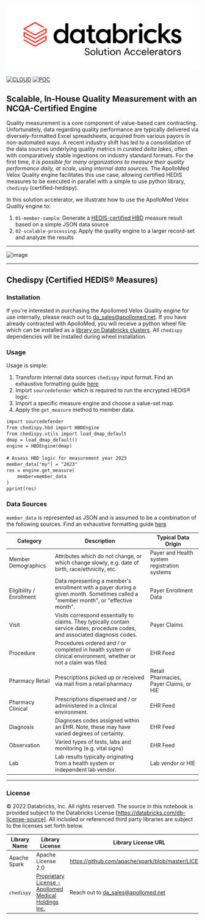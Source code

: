 ![image](https://raw.githubusercontent.com/databricks-industry-solutions/.github/main/profile/solacc_logo_wide.png)

[![CLOUD](https://img.shields.io/badge/CLOUD-ALL-blue?logo=googlecloud&style=for-the-badge)](https://cloud.google.com/databricks)
[![POC](https://img.shields.io/badge/POC-10_days-green?style=for-the-badge)](https://databricks.com/try-databricks)

## Scalable, In-House Quality Measurement with an NCQA-Certified Engine
Quality measurement is a core component of value-based care contracting. Unfortunately, data regarding quality performance are typically delivered via diversely-formatted Excel spreadsheets, acquired from various payors in non-automated ways. A recent industry shift has led to a consolidation of the data sources underlying quality metrics in *curated delta lakes*, often with comparatively stable ingestions on industry standard formats. For the first time, *it is possible for many organizations to measure their quality performance daily, at scale, using internal data sources.* The ApolloMed Velox Quality engine facilitates this use case, allowing certified HEDIS measures to be executed in parallel with a simple to use python library, `chedispy` (certified-hedispy).

In this solution accelerator, we illustrate how to use the ApolloMed Velox Quality engine to:
1. `01-member-sample`: Generate a [HEDIS-certified HBD](https://www.ncqa.org/hedis/measures/comprehensive-diabetes-care/) measure result based on a simple JSON data source
2. `02-scalable-processing`: Apply the quality engine to a larger record-set and analyze the results
___

![image](https://velox-public-image.s3.amazonaws.com/quality_engine_diagram.png)

___
## Chedispy (Certified HEDIS® Measures)

### Installation
If you're interested in purchasing the Apollomed Velox Quality engine for use internally, please reach out to [da_sales@apollomed.net](mailto:da_sales@apollomed.net). If you have already contracted with ApolloMed, you will receive a python wheel file which can be installed as a [library on Databricks clusters](https://docs.databricks.com/en/libraries/cluster-libraries.html). All `chedispy` dependencies will be installed during wheel installation.

### Usage
Usage is simple:
1. Transform internal data sources `chedispy` input format. Find an exhaustive formatting guide [here](https://ameh.notion.site/ameh/ApolloMed-Quality-Engine-Documentation-3250d28383fa4a3a9cf7eab6b41296ce)
1. Import `sourcedefender` which is required to run the encrypted HEDIS® logic.
2. Import a specific measure engine and choose a value-set map.
3. Apply the `get_measure` method to member data.

```
import sourcedefender
from chedispy.hbd import HBDEngine
from chedispy.utils import load_dmap_default
dmap = load_dmap_default()
engine = HBDEngine(dmap)

# Assess HBD logic for measurement year 2023
member_data["my"] = "2023"
res = engine.get_measure(
    member=member_data
)
pprint(res)
```

### Data Sources
`member_data` is represented as JSON and is assumed to be a combination of the following sources. Find an exhaustive formatting guide [here](https://ameh.notion.site/ameh/ApolloMed-Quality-Engine-Documentation-3250d28383fa4a3a9cf7eab6b41296ce)

| Category                 | Description                                                                                                                         | Typical Data Origin                                                                                                                                                         |
| ------------------------ | ----------------------------------------------------------------------------------------------------------------------------------- | --------------------------------------------------------------------------------------------------------------------------------------------------------------------------- |
| Member Demographics      | Attributes which do not change, or which change slowly, e.g. date of birth, race/ethnicity, etc.                                    | Payer and Health system registration systems                                                                                                                                |
| Eligibility / Enrollment | Data representing a member's enrollment with a payer during a given month. Sometimes called a "member month", or "effective month". | Payer Enrollment Data                                                                                                                                                       |
| Visit                    | Visits correspond essentially to claims. They typically contain service dates, procedure codes, and associated diagnosis codes.     | Payer Claims                                                                                                                                                                |
| Procedure                | Procedures ordered and / or completed in health system or clinical environment, whether or not a claim was filed.                   | EHR Feed                                                                                                                                                                    |
| Pharmacy Retail          | Prescriptions picked up or received via mail from a retail pharmacy                                                                 | Retail Pharmacies, Payer Claims, or HIE                                                                                                                                     |
| Pharmacy Clinical        | Prescriptions dispensed and / or administered in a clinical environment.                                                            | EHR Feed                                                                                                                                                                    |
| Diagnosis                | Diagnoses codes assigned within an EHR. Note, these may have varied degrees of certainty.                                           | EHR Feed                                                                                                                                                                    |
| Observation              | Varied types of tests, labs and monitoring (e.g. vital signs)                                                                       | EHR Feed                                                                                                                                                                    |
| Lab                      | Lab results typically originating from a health system or independent lab vendor.                                                   | Lab vendor or HIE                                                                                                                                                           |

---

### License

&copy; 2022 Databricks, Inc. All rights reserved. The source in this notebook is provided subject to the Databricks License [https://databricks.com/db-license-source].  All included or referenced third party libraries are subject to the licenses set forth below.

| Library Name   | Library License | Library License URL |  Library Source URL |
|----------------------------------------|-------------------------|------------|-----------------------------------------------------|
| Apache Spark     | Apache License 2.0 | 	https://github.com/apache/spark/blob/master/LICENSE | 	https://github.com/apache/spark/tree/master/python/pyspark |
| `chedispy` | [Proprietary License - Apollomed Medical Holdings Inc.](https://www.apollomed.net/) | Reach out to [da_sales@apollomed.net](mailto:da_sales@apollomed.net) | |

